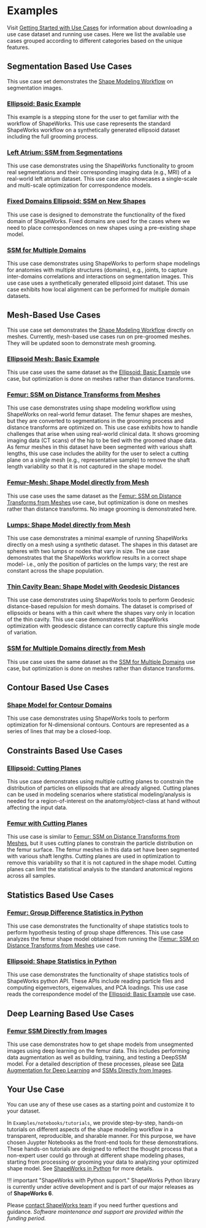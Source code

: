# Examples

Visit [Getting Started with Use Cases](../use-cases/use-cases.md) for information about downloading a use case dataset and running use cases.
Here we list the available use cases grouped according to different categories based on the unique features.

## Segmentation Based Use Cases
This use case set demonstrates the [Shape Modeling Workflow](../getting-started/workflow.md) on segmentation images. 

### [Ellipsoid: Basic Example](../use-cases/segmentation-based/ellipsoid.md)
This example is a stepping stone for the user to get familiar with the workflow of ShapeWorks. This use case represents the standard ShapeWorks workflow on a synthetically generated ellipsoid dataset including the full grooming process.

### [Left Atrium: SSM from Segmentations](../use-cases/segmentation-based/left-atrium.md)
This use case demonstrates using the ShapeWorks functionality to groom real segmentations and their corresponding imaging data (e.g., MRI) of a real-world left atrium dataset. This use case also showcases a single-scale and multi-scale optimization for correspondence models.

### [Fixed Domains Ellipsoid: SSM on New Shapes](../use-cases/segmentation-based/fixed-domain-ellipsoid.md)
This use case is designed to demonstrate the functionality of the fixed domain of ShapeWorks. Fixed domains are used for the cases where we need to place correspondences on new shapes using a pre-existing shape model. 

### [SSM for Multiple Domains](../use-cases/segmentation-based/ellipsoid-multiple-domain.md)
This use case demonstrates using ShapeWorks to perform shape modelings for anatomies with multiple structures (domains), e.g., joints, to capture inter-domains correlations and interactions on segmentation images. This use case uses a synthetically generated ellipsoid joint dataset. This use case exhibits how local alignment can be performed for multiple domain datasets.


## Mesh-Based Use Cases
This use case set demonstrates the [Shape Modeling Workflow](../getting-started/workflow.md) directly on meshes. Currently, mesh-based use cases run on pre-groomed meshes. They will be updated soon to demonstrate mesh grooming.

### [Ellipsoid Mesh: Basic Example](../use-cases/mesh-based/ellipsoid_mesh.md)
This use case uses the same dataset as the [Ellipsoid: Basic Example](../use-cases/segmentation-based/ellipsoid.md) use case, but optimization is done on meshes rather than distance transforms. 

### [Femur: SSM on Distance Transforms from Meshes](../use-cases/mesh-based/femur.md)
This use case demonstrates using shape modeling workflow using ShapeWorks on real-world femur dataset. The femur shapes are meshes, but they are converted to segmentations in the grooming process and distance transforms are optimized on. This use case exhibits how to handle challenges that arise when using real-world clinical data. It shows grooming imaging data (CT scans) of the hip to be tied with the groomed shape data. As femur meshes in this dataset have been segmented with various shaft lengths, this use case includes the ability for the user to select a cutting plane on a single mesh (e.g., representative sample) to remove the shaft length variability so that it is not captured in the shape model.

### [Femur-Mesh: Shape Model directly from Mesh](../use-cases/mesh-based/femur-mesh.md)
This use case uses the same dataset as the [Femur: SSM on Distance Transforms from Meshes](../use-cases/mesh-based/femur.md) use case, but optimization is done on meshes rather than distance transforms. No image grooming is demonstrated here.

### [Lumps: Shape Model directly from Mesh](../use-cases/mesh-based/lumps.md)
This use case demonstrates a minimal example of running ShapeWorks directly on a mesh using a synthetic dataset. The shapes in this dataset are spheres with two lumps or nodes that vary in size. The use case demonstrates that the ShapeWorks workflow results in a correct shape model- i.e., only the position of particles on the lumps vary; the rest are constant across the shape population.

### [Thin Cavity Bean: Shape Model with Geodesic Distances](../use-cases/mesh-based/thin-cavity-bean.md)
This use case demonstrates using ShapeWorks tools to perform Geodesic distance-based repulsion for mesh domains. The dataset is comprised of ellipsoids or beans with a thin cavit where the shapes vary only in location of the thin cavity. This use case demonstrates that ShapeWorks optimization with geodescic distance can correctly capture this single mode of variation.

### [SSM for Multiple Domains directly from Mesh](../use-cases/mesh-based/ellipsoid-multiple-domain-mesh.md)
This use case uses the same dataset as the [SSM for Multiple Domains](../use-cases/segmentation-based/ellipsoid-multiple-domain.md) use case, but optimization is done on meshes rather than distance transforms.  

## Contour Based Use Cases
### [Shape Model for Contour Domains](../use-cases/contour-based/supershapes-contour.md)
This use case demonstrates using ShapeWorks tools to perform optimization for N-dimensional contours. Contours are represented as a series of lines that may be a closed-loop. 

## Constraints Based Use Cases
### [Ellipsoid: Cutting Planes](../use-cases/constraint-based/ellipsoid-cutting-planes.md)
This use case demonstrates using multiple cutting planes to constrain the distribution of particles on ellipsoids that are already aligned. Cutting planes can be used in modeling scenarios where statistical modeling/analysis is needed for a region-of-interest on the anatomy/object-class at hand without affecting the input data. 

### [Femur with Cutting Planes](../use-cases/constraint-based/femur-cutting-planes.md)
This use case is similar to [Femur: SSM on Distance Transforms from Meshes](../use-cases/mesh-based/femur.md), but it uses cutting planes to constrain the particle distribution on the femur surface. The femur meshes in this data set have been segmented with various shaft lengths. Cutting planes are used in optimization to remove this variability so that it is not captured in the shape model. Cutting planes can limit the statistical analysis to the standard anatomical regions across all samples.


## Statistics Based Use Cases
### [Femur: Group Difference Statistics in Python](../use-cases/stats-based/femur-pvalues.md)
This use case demonstrates the functionality of shape statistics tools to perform hypothesis testing of group shape differences. This use case analyzes the femur shape model obtained from running the [[Femur: SSM on Distance Transforms from Meshes](../use-cases/mesh-based/femur.md) use case. 

### [Ellipsoid: Shape Statistics in Python](../use-cases/stats-based/ellipsoid-pca.md)
This use case demonstrates the functionality of shape statistics tools of ShapeWorks python API. These APIs include reading particle files and computing eigenvectors, eigenvalues, and PCA loadings. This use case reads the correspondence model of the [Ellipsoid: Basic Example](../use-cases/segmentation-based/ellipsoid.md) use case. 


## Deep Learning Based Use Cases
### [Femur SSM Directly from Images](../use-cases/deep-learning-based/deep-ssm-femur.md)
This use case demonstrates how to get shape models from unsegmented images using deep learning on the femur data. This includes performing data augmentation as well as building, training, and testing a DeepSSM model. For a detailed description of these processes, please see [Data Augmentation for Deep Learning](../deep-learning/data-augmentation.md) and [SSMs Directly from Images](../deep-learning/deep-ssm.md).


## Your Use Case

You can use any of these use cases as a starting point and customize it to your dataset. 

In `Examples/notebooks/tutorials`, we provide step-by-step, hands-on tutorials on different aspects of the shape modeling workflow in a transparent, reproducible, and sharable manner. For this purpose, we have chosen Juypter Notebooks as the front-end tools for these demonstrations. These hands-on tutorials are designed to reflect the thought process that a non-expert user could go through at different shape modeling phases, starting from processing or grooming your data to analyzing your optimized shape model. See [ShapeWorks in Python](../new/shapeworks-python.md) for more details.

!!! important "ShapeWorks with Python support."
    ShapeWorks Python library is currently under active development and is part of our major releases as of **ShapeWorks 6**. 


Please [contact ShapeWorks team](../about/contact.md) if you need further questions and guidance. _Software maintenance and support are provided within the funding period._
